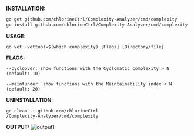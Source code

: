 **INSTALLATION:**

```bash
go get github.com/chlorineCtrl/Complexity-Analyzer/cmd/complexity
go install github.com/chlorineCtrl/Complexity-Analyzer/cmd/complexity
```

**USAGE:**

```
go vet -vettool=$(which complexity) [Flags] [Directory/file]
```

**FLAGS:**

```
--cycloover: show functions with the Cyclomatic complexity > N (default: 10)

--maintunder: show functions with the Maintainability index < N (default: 20)
```

**UNINSTALLATION:**

```
go clean -i github.com/chlorineCtrl
/Complexity-Analyzer/cmd/complexity
```

**OUTPUT:**
![output1]([https://github.com/chlorineCtrl/Complexity-Analyzer/blob/main/images\msin.png?raw=true](https://github.com/chlorineCtrl/Complexity-Analyzer/blob/main/images/msin.png))
